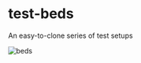 # test-beds
An easy-to-clone series of test setups

![beds](https://heavyeditorial.files.wordpress.com/2017/01/gettyimages-150000430.jpg)
